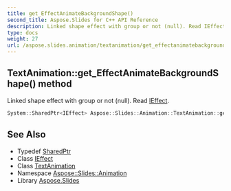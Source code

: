 ```yaml
---
title: get_EffectAnimateBackgroundShape()
second_title: Aspose.Slides for C++ API Reference
description: Linked shape effect with group or not (null). Read IEffect.
type: docs
weight: 27
url: /aspose.slides.animation/textanimation/get_effectanimatebackgroundshape/
---
```

## TextAnimation::get_EffectAnimateBackgroundShape() method


Linked shape effect with group or not (null). Read [IEffect](../../ieffect/).

```cpp
System::SharedPtr<IEffect> Aspose::Slides::Animation::TextAnimation::get_EffectAnimateBackgroundShape() override
```

## See Also

* Typedef [SharedPtr](../../../system/sharedptr/)
* Class [IEffect](../../ieffect/)
* Class [TextAnimation](../)
* Namespace [Aspose::Slides::Animation](../../)
* Library [Aspose.Slides](../../../)